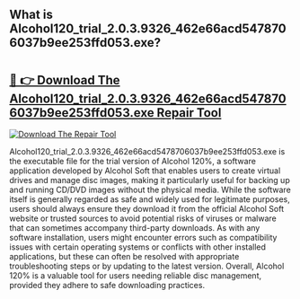## What is Alcohol120_trial_2.0.3.9326_462e66acd5478706037b9ee253ffd053.exe? 

# <h2><a href="https://exedetect.com/download.php?Alcohol120_trial_2.0.3.9326_462e66acd5478706037b9ee253ffd053.exe">🔗 👉 Download The Alcohol120_trial_2.0.3.9326_462e66acd5478706037b9ee253ffd053.exe Repair Tool</a></h2>

[![Download The Repair Tool](https://exedetect.com/download-button.jpg)](https://exedetect.com/download.php?Alcohol120_trial_2.0.3.9326_462e66acd5478706037b9ee253ffd053.exe)

Alcohol120_trial_2.0.3.9326_462e66acd5478706037b9ee253ffd053.exe is the executable file for the trial version of Alcohol 120%, a software application developed by Alcohol Soft that enables users to create virtual drives and manage disc images, making it particularly useful for backing up and running CD/DVD images without the physical media. While the software itself is generally regarded as safe and widely used for legitimate purposes, users should always ensure they download it from the official Alcohol Soft website or trusted sources to avoid potential risks of viruses or malware that can sometimes accompany third-party downloads. As with any software installation, users might encounter errors such as compatibility issues with certain operating systems or conflicts with other installed applications, but these can often be resolved with appropriate troubleshooting steps or by updating to the latest version. Overall, Alcohol 120% is a valuable tool for users needing reliable disc management, provided they adhere to safe downloading practices.